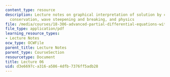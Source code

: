 ```yaml
---
content_type: resource
description: Lecture notes on graphical interpretation of solution by characteristics,
  conservation, wave steepening and breaking, and physics
file: /media/courses/18-306-advanced-partial-differential-equations-with-applications-fall-2009/d3e6697ca316a5864dfb7376ff5adb28_MIT18_306f09_lec06.pdf
file_type: application/pdf
learning_resource_types:
- Lecture Notes
ocw_type: OCWFile
parent_title: Lecture Notes
parent_type: CourseSection
resourcetype: Document
title: Lecture 06
uid: d3e6697c-a316-a586-4dfb-7376ff5adb28
---
```

